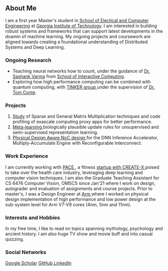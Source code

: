 ## About Me

I am a first year Master's student in <a href="https://www.ece.gatech.edu/" target="_blank">School of Electical and Computer Engineering</a> at <a href="https://www.gatech.edu/" target="_blank">Georgia Institute of Technology</a>. I am interested in building robust systems and frameworks that can support latest developments in the doamin of machine learning. My ongoing projects and coursework are aligned towards creating a foundational understanding of Distributed Systems and Deep Learning.

### Ongoing Research

- Teaching neural networks how to count, under the guidance of <a href="https://psychology.gatech.edu/sashank-varma" target="_blank">Dr. Sashank Varma</a> from <a href="https://ic.gatech.edu/" target="_blank">School of Interactive Computing</a>.
- Exploring how high performance computing can be combined with quantum computing, with <a href="http://prod.tinker.cc.gatech.edu/" target="_blank"> TINKER group </a> under the supervision of <a href="https://www.ece.gatech.edu/faculty-staff-directory/tom-conte" target="_blank">Dr. Tom Conte</a>.

### Projects

1. <a href="docs/papers/TINKER_report.pdf" target="_blank">Study</a>  of Sparse and General Matrix Multiplication techniques and code profiling of exascale computing proxy apps for better performance.
2. <a href="docs/papers/CAB_Biologically_Plausible_Meta_Learning_Final_Report.pdf" target="_blank"> Meta-learning </a> biologically plausible update rules for unsupervised and semi-supervised representation learning.
3. <a href="docs/papers/ECE_6115_Project (3) (1).pdf" target="_blank"> Physical Design Aware NoC design </a> for the DNN Inference Accelerator, Multiply-Accumulate Engine with Reconfigurable Interconnect.

### Work Experience

I am currently working with <a href="https://www.paceworkout.com/" target="_blank"> PACE </a>, a fitness <a href="https://previewday.create-x.gatech.edu/company/pace" target="_blank"> startup with CREATE-X </a>  poised to take over the health care industry, leveraging deep learning and computer vision techniques. I am also the Graduate Teaching Assistant for CS 6476 Computer Vision, OMSCS since Jan'21 where I work on design, autograder and evaluation of assignments and course projects. Prior to master's, I was a Design Engineer at <a href="https://www.arm.com/" target="_blank"> Arm </a>  where I worked on physical design implementation of high performance and low power design at the sub-system level for Arm V7-V9 cores (4nm, 5nm and 11nm). 

### Interests and Hobbies

In my free time, I like to read on topics spanning mythology, psychology and ancient history. I am also huge TV show and movie buff and into casual quizzing.

### Social Networks

<p float="left">
<a href="https://scholar.google.com/citations?user=wyXqxjwAAAAJ&hl=en" target="_blank"> Google Scholar</a>
<a href="https://github.com/VimaGupta" target="_blank"> GitHub </a>
<a href="https://www.linkedin.com/in/vima-gupta/" target="_blank"> LinkedIn </a>
</p>
